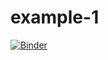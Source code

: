 # example-1

[![Binder](https://mybinder.org/badge_logo.svg)](https://mybinder.org/v2/gh/ajyoshizumi/example-1/master?urlpath=lab)
